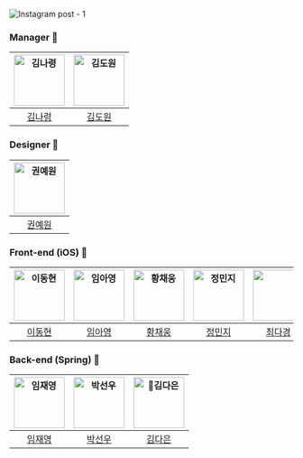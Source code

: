 
![Instagram post - 1](https://github.com/MEME-UMC/MEME_AUTH/assets/55044278/e36db2c9-42b8-4935-b0ac-0e96aba3e07b)

### Manager 👑
| <img src="https://avatars.githubusercontent.com/u/121819862?v=4" width=90px alt="김나령"/>  | <img src="https://avatars.githubusercontent.com/u/95963985?v=4" width=90px alt="김도원"/> |
| :-----: | :-----: |
| [김나령](https://github.com/NhaRyeong) | [김도원](https://github.com/dowonylife) |

### Designer 🎨
| <img src="https://ca.slack-edge.com/T06PM3QHCRM-U06QEJPLM3K-252a966f37c0-512" width=90px alt="권예원"/> |
| :-----: |
| [권예원]() |

### Front-end (iOS) 🍎
| <img src="https://avatars.githubusercontent.com/u/83569908?v=4" width=90px alt="이동현"/>  | <img src="https://avatars.githubusercontent.com/u/139523950?v=4" width=90px alt="임아영"/>  | <img src="https://avatars.githubusercontent.com/u/78294459?v=4" width=90px alt="황채웅"/>  | <img src="https://avatars.githubusercontent.com/u/109158284?v=4" width=90px alt="정민지"/>  | <img src="https://avatars.githubusercontent.com/u/99407953?v=4" width=90px alt=""/>  |
| :-----: | :-----: | :-----: | :-----: | :-----: |
| [이동현](https://github.com/taipaise) | [임아영](https://github.com/ayoung1201)  | [황채웅](https://github.com/woongaaaa) | [정민지](https://github.com/wjdalswl) | [최다경](https://github.com/ekrud99) |

### Back-end (Spring) 🌱
| <img src="https://avatars.githubusercontent.com/u/55044278?v=4" width=90px alt="임재영"/>  | <img src="https://avatars.githubusercontent.com/u/52268188?v=4" width=90px alt="박선우"/>  | <img src="https://avatars.githubusercontent.com/u/122000839?v=4" width=90px alt="김다은"/>  |
| :-----: | :-----: | :-----: |
| [임재영](https://github.com/limjustin) | [박선우](https://github.com/sunwupark)  | [김다은](https://github.com/daeun084) |
